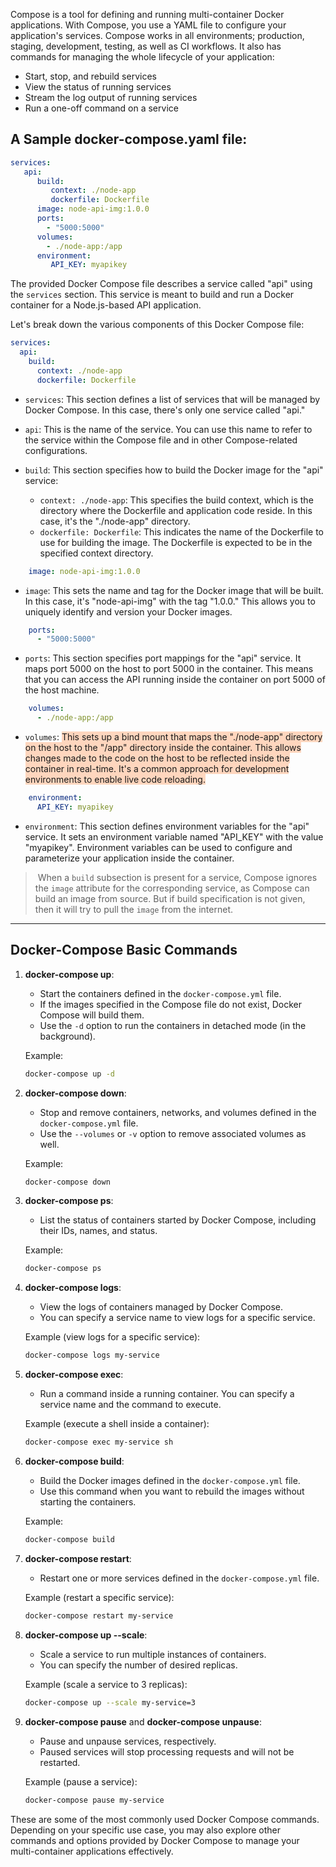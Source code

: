 Compose is a tool for defining and running multi-container Docker applications. With Compose, you use a YAML file to configure your application's services. Compose works in all environments; production, staging, development, testing, as well as CI workflows. It also has commands for managing the whole lifecycle of your application:

- Start, stop, and rebuild services
- View the status of running services
- Stream the log output of running services
- Run a one-off command on a service

## A Sample docker-compose.yaml file:

```yaml
services:
   api:
      build: 
         context: ./node-app
         dockerfile: Dockerfile
      image: node-api-img:1.0.0
      ports:
        - "5000:5000"
      volumes:
        - ./node-app:/app
      environment:
         API_KEY: myapikey
```

The provided Docker Compose file describes a service called "api" using the `services` section. This service is meant to build and run a Docker container for a Node.js-based API application. 

Let's break down the various components of this Docker Compose file:

```yaml
services:
  api:
    build:
      context: ./node-app
      dockerfile: Dockerfile
```

- `services`: This section defines a list of services that will be managed by Docker Compose. In this case, there's only one service called "api."

- `api`: This is the name of the service. You can use this name to refer to the service within the Compose file and in other Compose-related configurations.

- `build`: This section specifies how to build the Docker image for the "api" service:
  - `context: ./node-app`: This specifies the build context, which is the directory where the Dockerfile and application code reside. In this case, it's the "./node-app" directory.
  - `dockerfile: Dockerfile`: This indicates the name of the Dockerfile to use for building the image. The Dockerfile is expected to be in the specified context directory.

```yaml
    image: node-api-img:1.0.0
```

- `image`: This sets the name and tag for the Docker image that will be built. In this case, it's "node-api-img" with the tag "1.0.0." This allows you to uniquely identify and version your Docker images.

```yaml
    ports:
      - "5000:5000"
```

- `ports`: This section specifies port mappings for the "api" service. It maps port 5000 on the host to port 5000 in the container. This means that you can access the API running inside the container on port 5000 of the host machine.

```yaml
    volumes:
      - ./node-app:/app
```

- `volumes`: <span style="background:rgba(255, 183, 139, 0.55)">This sets up a bind mount that maps the "./node-app" directory on the host to the "/app" directory inside the container. This allows changes made to the code on the host to be reflected inside the container in real-time. It's a common approach for development environments to enable live code reloading.</span>

```yaml
    environment:
      API_KEY: myapikey
```

- `environment`: This section defines environment variables for the "api" service. It sets an environment variable named "API_KEY" with the value "myapikey". Environment variables can be used to configure and parameterize your application inside the container.


>  When a `build` subsection is present for a service, Compose ignores the `image` attribute for the corresponding service, as Compose can build an image from source. But if build specification is not given, then it will try to pull the `image` from the internet.

---

## Docker-Compose Basic Commands

1. **docker-compose up**:
   - Start the containers defined in the `docker-compose.yml` file.
   - If the images specified in the Compose file do not exist, Docker Compose will build them.
   - Use the `-d` option to run the containers in detached mode (in the background).

   Example:
   ```bash
   docker-compose up -d
   ```

2. **docker-compose down**:
   - Stop and remove containers, networks, and volumes defined in the `docker-compose.yml` file.
   - Use the `--volumes` or `-v` option to remove associated volumes as well.

   Example:
   ```bash
   docker-compose down
   ```

3. **docker-compose ps**:
   - List the status of containers started by Docker Compose, including their IDs, names, and status.

   Example:
   ```bash
   docker-compose ps
   ```

4. **docker-compose logs**:
   - View the logs of containers managed by Docker Compose.
   - You can specify a service name to view logs for a specific service.

   Example (view logs for a specific service):
   ```bash
   docker-compose logs my-service
   ```

5. **docker-compose exec**:
   - Run a command inside a running container. You can specify a service name and the command to execute.

   Example (execute a shell inside a container):
   ```bash
   docker-compose exec my-service sh
   ```

6. **docker-compose build**:
   - Build the Docker images defined in the `docker-compose.yml` file.
   - Use this command when you want to rebuild the images without starting the containers.

   Example:
   ```bash
   docker-compose build
   ```

7. **docker-compose restart**:
   - Restart one or more services defined in the `docker-compose.yml` file.

   Example (restart a specific service):
   ```bash
   docker-compose restart my-service
   ```

8. **docker-compose up --scale**:
   - Scale a service to run multiple instances of containers.
   - You can specify the number of desired replicas.

   Example (scale a service to 3 replicas):
   ```bash
   docker-compose up --scale my-service=3
   ```

9. **docker-compose pause** and **docker-compose unpause**:
   - Pause and unpause services, respectively.
   - Paused services will stop processing requests and will not be restarted.

   Example (pause a service):
   ```bash
   docker-compose pause my-service
   ```

These are some of the most commonly used Docker Compose commands. Depending on your specific use case, you may also explore other commands and options provided by Docker Compose to manage your multi-container applications effectively.
